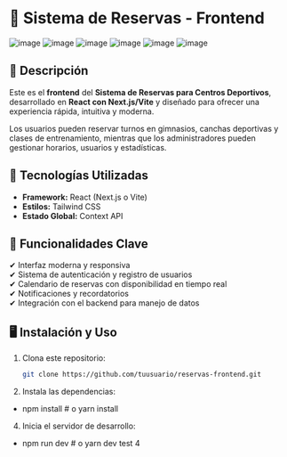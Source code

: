 # 🎨 Sistema de Reservas - Frontend

![image](https://github.com/user-attachments/assets/6d7d5072-5623-41c7-8314-22a38b5f16a5)
![image](https://github.com/user-attachments/assets/6c3aee39-b8d5-4896-b105-899e09788e35)
![image](https://github.com/user-attachments/assets/9c48cc08-b8ff-4f06-88b9-33bb84653505)
![image](https://github.com/user-attachments/assets/7355d755-4bd0-42fd-acfa-e712f871b674)
![image](https://github.com/user-attachments/assets/80d68106-ac46-47fc-8379-2e195763401b)
![image](https://github.com/user-attachments/assets/d646d729-2df2-4485-b259-3d511664d107)

## 📌 Descripción

Este es el **frontend** del **Sistema de Reservas para Centros Deportivos**, desarrollado en **React con Next.js/Vite** y diseñado para ofrecer una experiencia rápida, intuitiva y moderna.

Los usuarios pueden reservar turnos en gimnasios, canchas deportivas y clases de entrenamiento, mientras que los administradores pueden gestionar horarios, usuarios y estadísticas.

## 🚀 Tecnologías Utilizadas

- **Framework:** React (Next.js o Vite)
- **Estilos:** Tailwind CSS
- **Estado Global:** Context API

## 🎯 Funcionalidades Clave

✔ Interfaz moderna y responsiva  
✔ Sistema de autenticación y registro de usuarios  
✔ Calendario de reservas con disponibilidad en tiempo real  
✔ Notificaciones y recordatorios  
✔ Integración con el backend para manejo de datos

## 🖥️ Instalación y Uso

1. Clona este repositorio:

   ```bash
   git clone https://github.com/tuusuario/reservas-frontend.git

   ```

2. Instala las dependencias:

- npm install # o yarn install

4. Inicia el servidor de desarrollo:

- npm run dev # o yarn dev
  test 4

